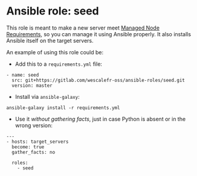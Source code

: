# Ansible role: seed

This role is meant to make a new server meet [Managed Node Requirements](http://docs.ansible.com/ansible/intro_installation.html#managed-node-requirements), so you can manage it using Ansible properly. It also installs Ansible itself on the target servers.

An example of using this role could be:

* Add this to a `requirements.yml` file:
```
- name: seed
  src: git+https://gitlab.com/wescalefr-oss/ansible-roles/seed.git
  version: master
```

* Install via `ansible-galaxy`:
```
ansible-galaxy install -r requirements.yml
```

* Use it *without gathering facts*, just in case Python is absent or in the wrong version:
```
---
- hosts: target_servers
  become: true
  gather_facts: no

  roles:
    - seed
```
